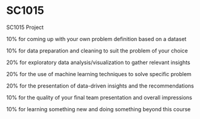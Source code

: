 # SC1015

SC1015 Project

10% for coming up with your own problem definition based on a dataset

10% for data preparation and cleaning to suit the problem of your choice

20% for exploratory data analysis/visualization to gather relevant insights

20% for the use of machine learning techniques to solve specific problem

20% for the presentation of data-driven insights and the recommendations

10% for the quality of your final team presentation and overall impressions

10% for learning something new and doing something beyond this course
